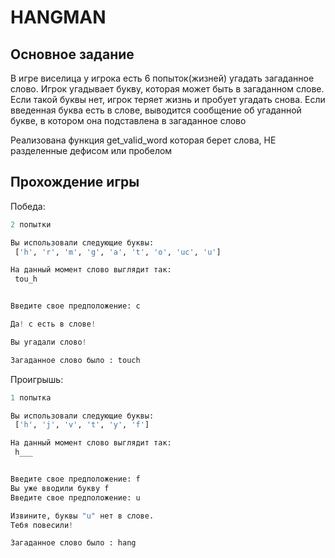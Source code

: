 # HANGMAN

## Основное задание
В игре виселица у игрока есть 6 попыток(жизней) угадать загаданное слово. Игрок угадывает 
букву, которая может быть в загаданном слове. Если такой буквы нет, игрок теряет жизнь и 
пробует угадать снова. Если введенная буква есть в слове, выводится сообщение об угаданной 
букве, в котором она подставлена в загаданное слово

Реализована функция get_valid_word которая берет слова, НЕ разделенные дефисом или пробелом

## Прохождение игры

Победа:

```python
2 попытки 

Вы использовали следующие буквы:
 ['h', 'r', 'm', 'g', 'a', 't', 'o', 'uc', 'u']

На данный момент слово выглядит так:
 tou_h


Введите свое предположение: c

Да! c есть в слове!

Вы угадали слово!

Загаданное слово было : touch
```

Проигрышь:
```python
1 попытка 

Вы использовали следующие буквы:
 ['h', 'j', 'v', 't', 'y', 'f']

На данный момент слово выглядит так:
 h___


Введите свое предположение: f
Вы уже вводили букву f
Введите свое предположение: u

Извините, буквы "u" нет в слове.
Тебя повесили!

Загаданное слово было : hang
```


